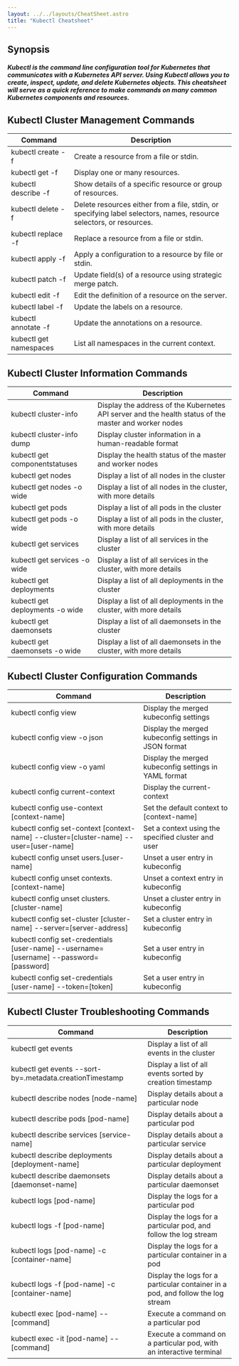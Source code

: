 ```yaml
---
layout: ../../layouts/CheatSheet.astro
title: "Kubectl Cheatsheet"
---
```


## Synopsis

<h5>Kubectl is the command line configuration tool for Kubernetes that communicates with a Kubernetes API server. 
Using Kubectl allows you to create, inspect, update, and delete Kubernetes objects.
This cheatsheet will serve as a quick reference to make commands on many common Kubernetes components and resources. </h5>



## Kubectl Cluster Management Commands

| Command                    | Description                                                                                                         |
| -------------------------- | ------------------------------------------------------------------------------------------------------------------- |
| kubectl create -f <file>   | Create a resource from a file or stdin.                                                                             |
| kubectl get -f <file>      | Display one or many resources.                                                                                      |
| kubectl describe -f <file> | Show details of a specific resource or group of resources.                                                          |
| kubectl delete -f <file>   | Delete resources either from a file, stdin, or specifying label selectors, names, resource selectors, or resources. |
| kubectl replace -f <file>  | Replace a resource from a file or stdin.                                                                            |
| kubectl apply -f <file>    | Apply a configuration to a resource by file or stdin.                                                               |
| kubectl patch -f <file>    | Update field(s) of a resource using strategic merge patch.                                                          |
| kubectl edit -f <file>     | Edit the definition of a resource on the server.                                                                    |
| kubectl label -f <file>    | Update the labels on a resource.                                                                                    |
| kubectl annotate -f <file> | Update the annotations on a resource.                                                                               |
| kubectl get namespaces     | List all namespaces in the current context.                                                                         |



## Kubectl Cluster Information Commands

| Command                         | Description                                                                                           |
| ------------------------------- | ----------------------------------------------------------------------------------------------------- |
| kubectl cluster-info            | Display the address of the Kubernetes API server and the health status of the master and worker nodes |
| kubectl cluster-info dump       | Display cluster information in a human-readable format                                                |
| kubectl get componentstatuses   | Display the health status of the master and worker nodes                                              |
| kubectl get nodes               | Display a list of all nodes in the cluster                                                            |
| kubectl get nodes -o wide       | Display a list of all nodes in the cluster, with more details                                         |
| kubectl get pods                | Display a list of all pods in the cluster                                                             |
| kubectl get pods -o wide        | Display a list of all pods in the cluster, with more details                                          |
| kubectl get services            | Display a list of all services in the cluster                                                         |
| kubectl get services -o wide    | Display a list of all services in the cluster, with more details                                      |
| kubectl get deployments         | Display a list of all deployments in the cluster                                                      |
| kubectl get deployments -o wide | Display a list of all deployments in the cluster, with more details                                   |
| kubectl get daemonsets          | Display a list of all daemonsets in the cluster                                                       |
| kubectl get daemonsets -o wide  | Display a list of all daemonsets in the cluster, with more details                                    |



## Kubectl Cluster Configuration Commands

| Command                                                                                | Description                                           |
| -------------------------------------------------------------------------------------- | ----------------------------------------------------- |
| kubectl config view                                                                    | Display the merged kubeconfig settings                |
| kubectl config view -o json                                                            | Display the merged kubeconfig settings in JSON format |
| kubectl config view -o yaml                                                            | Display the merged kubeconfig settings in YAML format |
| kubectl config current-context                                                         | Display the current-context                           |
| kubectl config use-context [context-name]                                              | Set the default context to [context-name]             |
| kubectl config set-context [context-name] --cluster=[cluster-name] --user=[user-name]  | Set a context using the specified cluster and user    |
| kubectl config unset users.[user-name]                                                 | Unset a user entry in kubeconfig                      |
| kubectl config unset contexts.[context-name]                                           | Unset a context entry in kubeconfig                   |
| kubectl config unset clusters.[cluster-name]                                           | Unset a cluster entry in kubeconfig                   |
| kubectl config set-cluster [cluster-name] --server=[server-address]                    | Set a cluster entry in kubeconfig                     |
| kubectl config set-credentials [user-name] --username=[username] --password=[password] | Set a user entry in kubeconfig                        |
| kubectl config set-credentials [user-name] --token=[token]                             | Set a user entry in kubeconfig                        |



## Kubectl Cluster Troubleshooting Commands

| Command                                                  | Description                                                                     |
| -------------------------------------------------------- | ------------------------------------------------------------------------------- |
| kubectl get events                                       | Display a list of all events in the cluster                                     |
| kubectl get events --sort-by=.metadata.creationTimestamp | Display a list of all events sorted by creation timestamp                       |
| kubectl describe nodes [node-name]                       | Display details about a particular node                                         |
| kubectl describe pods [pod-name]                         | Display details about a particular pod                                          |
| kubectl describe services [service-name]                 | Display details about a particular service                                      |
| kubectl describe deployments [deployment-name]           | Display details about a particular deployment                                   |
| kubectl describe daemonsets [daemonset-name]             | Display details about a particular daemonset                                    |
| kubectl logs [pod-name]                                  | Display the logs for a particular pod                                           |
| kubectl logs -f [pod-name]                               | Display the logs for a particular pod, and follow the log stream                |
| kubectl logs [pod-name] -c [container-name]              | Display the logs for a particular container in a pod                            |
| kubectl logs -f [pod-name] -c [container-name]           | Display the logs for a particular container in a pod, and follow the log stream |
| kubectl exec [pod-name] -- [command]                     | Execute a command on a particular pod                                           |
| kubectl exec -it [pod-name] -- [command]                 | Execute a command on a particular pod, with an interactive terminal             |


